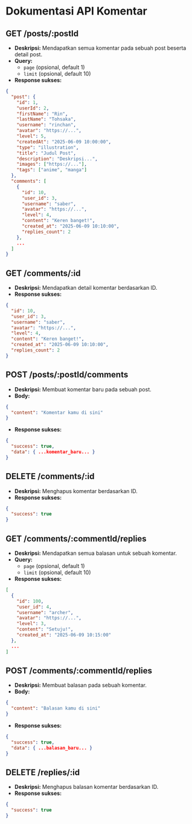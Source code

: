 # Dokumentasi API Komentar

## GET /posts/:postId

- **Deskripsi:** Mendapatkan semua komentar pada sebuah post beserta detail post.
- **Query:**
  - `page` (opsional, default 1)
  - `limit` (opsional, default 10)
- **Response sukses:**

```json
{
  "post": {
    "id": 1,
    "userId": 2,
    "firstName": "Rin",
    "lastName": "Tohsaka",
    "username": "rinchan",
    "avatar": "https://...",
    "level": 5,
    "createdAt": "2025-06-09 10:00:00",
    "type": "illustration",
    "title": "Judul Post",
    "description": "Deskripsi...",
    "images": ["https://..."],
    "tags": ["anime", "manga"]
  },
  "comments": [
    {
      "id": 10,
      "user_id": 3,
      "username": "saber",
      "avatar": "https://...",
      "level": 4,
      "content": "Keren banget!",
      "created_at": "2025-06-09 10:10:00",
      "replies_count": 2
    },
    ...
  ]
}
```

## GET /comments/:id

- **Deskripsi:** Mendapatkan detail komentar berdasarkan ID.
- **Response sukses:**

```json
{
  "id": 10,
  "user_id": 3,
  "username": "saber",
  "avatar": "https://...",
  "level": 4,
  "content": "Keren banget!",
  "created_at": "2025-06-09 10:10:00",
  "replies_count": 2
}
```

## POST /posts/:postId/comments

- **Deskripsi:** Membuat komentar baru pada sebuah post.
- **Body:**

```json
{
  "content": "Komentar kamu di sini"
}
```

- **Response sukses:**

```json
{
  "success": true,
  "data": { ...komentar_baru... }
}
```

## DELETE /comments/:id

- **Deskripsi:** Menghapus komentar berdasarkan ID.
- **Response sukses:**

```json
{
  "success": true
}
```

## GET /comments/:commentId/replies

- **Deskripsi:** Mendapatkan semua balasan untuk sebuah komentar.
- **Query:**
  - `page` (opsional, default 1)
  - `limit` (opsional, default 10)
- **Response sukses:**

```json
[
  {
    "id": 100,
    "user_id": 4,
    "username": "archer",
    "avatar": "https://...",
    "level": 3,
    "content": "Setuju!",
    "created_at": "2025-06-09 10:15:00"
  },
  ...
]
```

## POST /comments/:commentId/replies

- **Deskripsi:** Membuat balasan pada sebuah komentar.
- **Body:**

```json
{
  "content": "Balasan kamu di sini"
}
```

- **Response sukses:**

```json
{
  "success": true,
  "data": { ...balasan_baru... }
}
```

## DELETE /replies/:id

- **Deskripsi:** Menghapus balasan komentar berdasarkan ID.
- **Response sukses:**

```json
{
  "success": true
}
```
